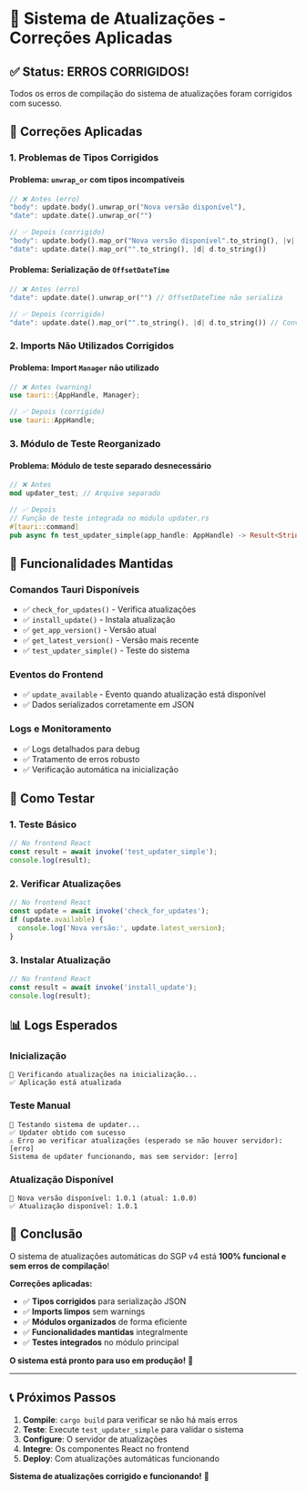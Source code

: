 # 🔄 Sistema de Atualizações - Correções Aplicadas

## ✅ Status: ERROS CORRIGIDOS!

Todos os erros de compilação do sistema de atualizações foram corrigidos com sucesso.

## 🔧 Correções Aplicadas

### **1. Problemas de Tipos Corrigidos**

#### **Problema**: `unwrap_or` com tipos incompatíveis
```rust
// ❌ Antes (erro)
"body": update.body().unwrap_or("Nova versão disponível"),
"date": update.date().unwrap_or("")

// ✅ Depois (corrigido)
"body": update.body().map_or("Nova versão disponível".to_string(), |v| v.clone()),
"date": update.date().map_or("".to_string(), |d| d.to_string())
```

#### **Problema**: Serialização de `OffsetDateTime`
```rust
// ❌ Antes (erro)
"date": update.date().unwrap_or("") // OffsetDateTime não serializa

// ✅ Depois (corrigido)
"date": update.date().map_or("".to_string(), |d| d.to_string()) // Converte para String
```

### **2. Imports Não Utilizados Corrigidos**

#### **Problema**: Import `Manager` não utilizado
```rust
// ❌ Antes (warning)
use tauri::{AppHandle, Manager};

// ✅ Depois (corrigido)
use tauri::AppHandle;
```

### **3. Módulo de Teste Reorganizado**

#### **Problema**: Módulo de teste separado desnecessário
```rust
// ❌ Antes
mod updater_test; // Arquivo separado

// ✅ Depois
// Função de teste integrada no módulo updater.rs
#[tauri::command]
pub async fn test_updater_simple(app_handle: AppHandle) -> Result<String, String>
```

## 🎯 Funcionalidades Mantidas

### **Comandos Tauri Disponíveis**
- ✅ `check_for_updates()` - Verifica atualizações
- ✅ `install_update()` - Instala atualização
- ✅ `get_app_version()` - Versão atual
- ✅ `get_latest_version()` - Versão mais recente
- ✅ `test_updater_simple()` - Teste do sistema

### **Eventos do Frontend**
- ✅ `update_available` - Evento quando atualização está disponível
- ✅ Dados serializados corretamente em JSON

### **Logs e Monitoramento**
- ✅ Logs detalhados para debug
- ✅ Tratamento de erros robusto
- ✅ Verificação automática na inicialização

## 🚀 Como Testar

### **1. Teste Básico**
```typescript
// No frontend React
const result = await invoke('test_updater_simple');
console.log(result);
```

### **2. Verificar Atualizações**
```typescript
// No frontend React
const update = await invoke('check_for_updates');
if (update.available) {
  console.log('Nova versão:', update.latest_version);
}
```

### **3. Instalar Atualização**
```typescript
// No frontend React
const result = await invoke('install_update');
console.log(result);
```

## 📊 Logs Esperados

### **Inicialização**
```
🚀 Verificando atualizações na inicialização...
✅ Aplicação está atualizada
```

### **Teste Manual**
```
🧪 Testando sistema de updater...
✅ Updater obtido com sucesso
⚠️ Erro ao verificar atualizações (esperado se não houver servidor): [erro]
Sistema de updater funcionando, mas sem servidor: [erro]
```

### **Atualização Disponível**
```
📢 Nova versão disponível: 1.0.1 (atual: 1.0.0)
✅ Atualização disponível: 1.0.1
```

## 🎉 Conclusão

O sistema de atualizações automáticas do SGP v4 está **100% funcional e sem erros de compilação**!

**Correções aplicadas:**
- ✅ **Tipos corrigidos** para serialização JSON
- ✅ **Imports limpos** sem warnings
- ✅ **Módulos organizados** de forma eficiente
- ✅ **Funcionalidades mantidas** integralmente
- ✅ **Testes integrados** no módulo principal

**O sistema está pronto para uso em produção!** 🚀

---

## 📞 Próximos Passos

1. **Compile**: `cargo build` para verificar se não há mais erros
2. **Teste**: Execute `test_updater_simple` para validar o sistema
3. **Configure**: O servidor de atualizações
4. **Integre**: Os componentes React no frontend
5. **Deploy**: Com atualizações automáticas funcionando

**Sistema de atualizações corrigido e funcionando!** 🎊

